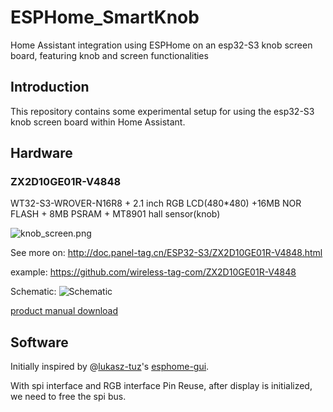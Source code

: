 # ESPHome_SmartKnob
Home Assistant integration using ESPHome on an esp32-S3 knob screen board, featuring knob and screen functionalities

## Introduction
This repository contains some experimental setup for using the esp32-S3 knob screen board within Home Assistant.

## Hardware
### ZX2D10GE01R-V4848
WT32-S3-WROVER-N16R8 + 2.1 inch RGB LCD(480*480) +16MB NOR FLASH + 8MB PSRAM + MT8901 hall sensor(knob)

![knob_screen.png](https://s2.loli.net/2024/05/10/dVN1E2aLirB8tlU.png)

See more on: http://doc.panel-tag.cn/ESP32-S3/ZX2D10GE01R-V4848.html

example: https://github.com/wireless-tag-com/ZX2D10GE01R-V4848

Schematic:
![Schematic](https://s2.loli.net/2024/05/10/NwW6PuQT9mIaZC3.jpg)

[product manual download](http://doc.panel-tag.cn/_static/espboard/ESP32S3/ZX2D10GE01R-V4848.pdf)

## Software
Initially inspired by @[lukasz-tuz](https://github.com/lukasz-tuz)'s [esphome-gui](https://github.com/lukasz-tuz/esphome-gui).

With spi interface and RGB interface Pin Reuse, after display is initialized, we need to free the spi bus.
